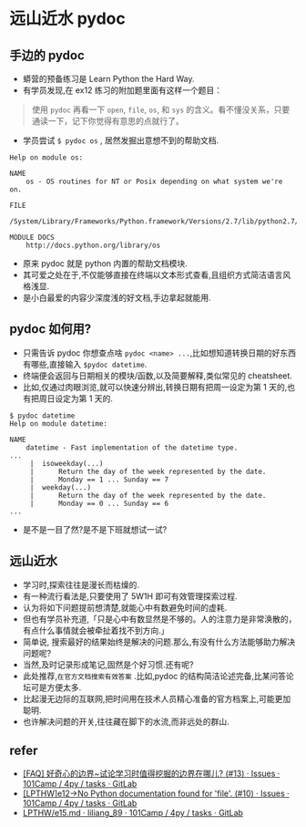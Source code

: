 # 远山近水 pydoc

## 手边的 pydoc

- 蟒营的预备练习是 Learn Python the Hard Way.
- 有学员发现,在 ex12 练习的附加题里面有这样一个题目：


> 使用 `pydoc` 再看一下 `open`, `file`, `os`, 和 `sys` 的含义。看不懂没关系，只要通读一下，记下你觉得有意思的点就行了。


- 学员尝试 `$ pydoc os` , 居然发掘出意想不到的帮助文档.

```
Help on module os:

NAME
    os - OS routines for NT or Posix depending on what system we're on.

FILE
    /System/Library/Frameworks/Python.framework/Versions/2.7/lib/python2.7/os.py

MODULE DOCS
    http://docs.python.org/library/os
```

- 原来 pydoc 就是 python 内置的帮助文档模块.
- 其可爱之处在于,不仅能够直接在终端以文本形式查看,且组织方式简洁语言风格浅显.
- 是小白最爱的内容少深度浅的好文档,手边拿起就能用.


## pydoc 如何用?

- 只需告诉 pydoc 你想查点啥 `pydoc <name> ...`,比如想知道转换日期的好东西有哪些,直接输入 `$pydoc datetime`.
- 终端便会返回与日期相关的模块/函数,以及简要解释,类似常见的 cheatsheet.
- 比如,仅通过肉眼浏览,就可以快速分辨出,转换日期有把周一设定为第 1 天的,也有把周日设定为第 1 天的.

```
$ pydoc datetime
Help on module datetime:

NAME
    datetime - Fast implementation of the datetime type.
...    
     |  isoweekday(...)
     |      Return the day of the week represented by the date.
     |      Monday == 1 ... Sunday == 7
     |  weekday(...)
     |      Return the day of the week represented by the date.
     |      Monday == 0 ... Sunday == 6
...    

```

- 是不是一目了然?是不是下班就想试一试?

## 远山近水

- 学习时,探索往往是漫长而枯燥的.
- 有一种流行看法是,只要使用了 5W1H 即可有效管理探索过程.
- 认为将如下问题提前想清楚,就能心中有数避免时间的虚耗.
- 但也有学员补充道,「只是心中有数显然是不够的。人的注意力是非常涣散的，有点什么事情就会被牵扯着找不到方向.」
- 简单说, 搜索最好的结果始终是解决的问题.那么,有没有什么方法能够助力解决问题呢?
- 当然,及时记录形成笔记,固然是个好习惯.还有呢?
- 此处推荐,`在官方文档搜索有效答案` .比如,pydoc 的结构简洁论述完备,比某问答论坛可是方便太多.
- 比起漫无边际的互联网,把时间用在技术人员精心准备的官方档案上,可能更加聪明.
- 也许解决问题的开关,往往藏在脚下的水流,而非远处的群山.

## refer
- [[FAQ] 好奇心的边界~试论学习时值得挖掘的边界在哪儿? (#13) · Issues · 101Camp / 4py / tasks · GitLab](https://gitlab.com/101camp/4py/tasks/issues/13)
- [[LPTHW]e12->No Python documentation found for 'file'. (#10) · Issues · 101Camp / 4py / tasks · GitLab](https://gitlab.com/101camp/4py/tasks/issues/10)
- [LPTHW/e15.md · liliang_89 · 101Camp / 4py / tasks · GitLab](https://gitlab.com/101camp/4py/tasks/blob/liliang_89/LPTHW/e15.md#2019-11-23-211729-study-drills)

